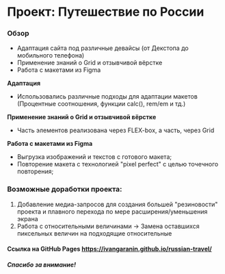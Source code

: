 # Проект: Путешествие по России

### Обзор
* Адаптация сайта под различные девайсы (от Декстопа до мобильного телефона)
* Применение знаний о Grid и отзывчивой вёрстке
* Работа с макетами из Figma

**Адаптация**

* Использовались различные подходы для адаптации макетов (Процентные соотношения, функции calc(), rem/em и тд.)

**Применение знаний о Grid и отзывчивой вёрстке**

* Часть элементов реализована через FLEX-box, а часть, через Grid

**Работа с макетами из Figma**

* Выгрузка изображений и текстов с готового макета;
* Повторение макета с технологией "pixel perfect" с целью точечного повторения;

### Возможные доработки проекта: 
1. Добавление медиа-запросов для создания большей "резиновости" проекта и плавного перехода по мере расширения/уменьшения экрана
2. Работа с относительными величинами -> Замена оставшихся пиксельных величин на подходящие относительные

#### Ссылка на GitHub Pages https://ivangaranin.github.io/russian-travel/

##### Спасибо за внимание!
